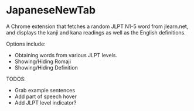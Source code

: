 # JapaneseNewTab

A Chrome extension that fetches a random JLPT N1-5 word from jlearn.net, and displays the kanji and kana readings as well as the English definitions.

Options include:

* Obtaining words from various JLPT levels.
* Showing/Hiding Romaji
* Showing/Hiding Definition

TODOS:

* Grab example sentences
* Add part of speech hover
* Add JLPT level indicator?
